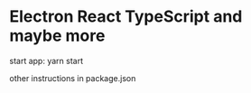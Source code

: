 # Electron React TypeScript and maybe more

start app: yarn start

other instructions in package.json
